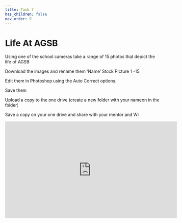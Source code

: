 ```yaml
---
title: Task 7
has_children: false
nav_order: 9
---
```


# Life At AGSB

Using one of the school cameras take a range of 15 photos that depict the life of AGSB 

Download the images and rename them ‘Name’ Stock Picture 1 -15 

Edit them in Photoshop using the Auto Correct options. 

Save them 

Upload a copy to the one drive (create a new folder with your nameon in the folder) 

Save a copy on your one drive and share with your mentor and Wi 

 
<iframe width="560" height="315" src="https://www.youtube.com/embed/Z1j7o2_rwGA" title="YouTube video player" frameborder="0" allow="accelerometer; autoplay; clipboard-write; encrypted-media; gyroscope; picture-in-picture" allowfullscreen></iframe>
